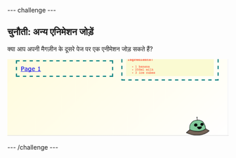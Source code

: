 --- challenge ---

## चुनौती: अन्य एनिमेशन जोड़ें

क्या आप अपनी मैगज़ीन के दूसरे पेज पर एक एनीमेशन जोड़ सकते हैं?

![स्क्रीनशॉट](images/magazine-animation-challenge.png)

--- /challenge ---